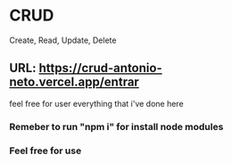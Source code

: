 # CRUD
<span> Create, Read, Update, Delete</span>

## URL: https://crud-antonio-neto.vercel.app/entrar
<p>feel free for user everything that i've done here</p>

### Remeber to run "npm i" for install node modules
### Feel free for use
